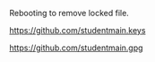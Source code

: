 Rebooting to remove locked file.

https://github.com/studentmain.keys

https://github.com/studentmain.gpg
